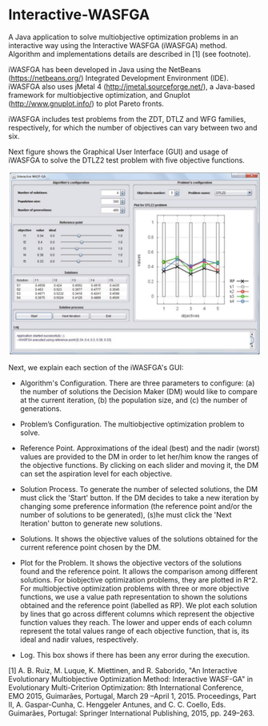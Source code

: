 # Interactive-WASFGA
A Java application to solve multiobjective optimization problems in an interactive way using the Interactive WASFGA (iWASFGA) method. Algorithm and implementations details are described in [1] (see footnote).

iWASFGA has been developed in Java using the NetBeans (https://netbeans.org/) Integrated Development Environment (IDE). iWASFGA also uses jMetal 4 (http://jmetal.sourceforge.net/), a Java-based framework for multiobjective optimization, and Gnuplot (http://www.gnuplot.info/) to plot Pareto fronts.

iWASFGA includes test problems from the ZDT, DTLZ and WFG families, respectively, for which the number of objectives can vary between two and six.

Next figure shows the Graphical User Interface (GUI) and usage of iWASFGA to solve the DTLZ2 test problem with five objective functions.

![iWASFGA's GUI](doc/screenshot.jpg)

Next, we explain each section of the iWASFGA's GUI:

- Algorithm's Configuration. There are three parameters to configure: (a) the number of solutions the Decision Maker (DM) would like to compare at the current iteration, (b) the population size, and (c) the number of generations.

- Problem’s Configuration. The multiobjective optimization problem to solve.

- Reference Point. Approximations of the ideal (best) and the nadir (worst) values are provided to the DM in order to let her/him know the ranges of the objective functions. By clicking on each slider and moving it, the DM can set the aspiration level for each objective.

- Solution Process. To generate the number of selected solutions, the DM must click the 'Start' button. If the DM decides to take a new iteration by changing some preference information (the reference point and/or the number of solutions to be generated), (s)he must click the 'Next Iteration' button to generate new solutions.

- Solutions. It shows the objective values of the solutions obtained for the current reference point chosen by the DM.

- Plot for the Problem. It shows the objective vectors of the solutions found and the reference point. It allows the comparison among different solutions. For biobjective optimization problems, they are plotted in R^2. For multiobjective optimization problems with three or more objective functions, we use a value path representation to shown the solutions obtained and the reference point (labelled as RP). We plot each solution by lines that go across different columns which represent the objective function values they reach. The lower and upper ends of each column represent the total values range of each objective function, that is, its ideal and nadir values, respectively.

- Log. This box shows if there has been any error during the execution.


[1] A. B. Ruiz, M. Luque, K. Miettinen, and R. Saborido, "An Interactive Evolutionary Multiobjective Optimization Method: Interactive WASF-GA" in Evolutionary Multi-Criterion Optimization: 8th International Conference, EMO 2015, Guimarães, Portugal, March 29 –April 1, 2015. Proceedings, Part II, A. Gaspar-Cunha, C. Henggeler Antunes, and C. C. Coello, Eds. Guimarães, Portugal: Springer International Publishing, 2015, pp. 249–263.
